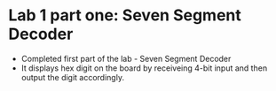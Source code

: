 # Lab 1 part one: Seven Segment Decoder

* Completed first part of the lab - Seven Segment Decoder
* It displays hex digit on the board by receiveing 4-bit input and then output the digit accordingly.

